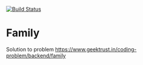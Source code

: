 [![Build Status](https://thebenman.visualstudio.com/Family/_apis/build/status/benneyman.Family?branchName=master)](https://thebenman.visualstudio.com/Family/_build/latest?definitionId=1&branchName=master)

# Family
Solution to problem https://www.geektrust.in/coding-problem/backend/family
